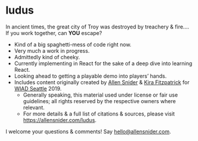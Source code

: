 # ludus
In ancient times, the great city of Troy was destroyed by treachery &amp; fire.... If you work together, can **YOU** escape?

* Kind of a big spaghetti-mess of code right now. 
* Very much a work in progress.
* Admittedly kind of cheeky.
* Currently implementing in React for the sake of a deep dive into learning React.
* Looking ahead to getting a playable demo into players’ hands.
* Includes content originally created by [Allen Snider](https://allensnider.com) & [Kira Fitzpatrick](https://woodlandteatime.com)
  for [WIAD Seattle](https://www.worldiaday.org/events/seattle/2019) 2019.
    * Generally speaking, this material used under license or fair use guidelines; all rights reserved by the respective owners where relevant.
    * For more details & a full list of citations & sources, please visit <https://allensnider.com/ludus>.

I welcome your questions & comments! Say <hello@allensnider.com>.
